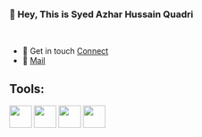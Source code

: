 ### 🤖 Hey, This is Syed Azhar Hussain Quadri 
</a>

<br />



- 📇 Get in touch [Connect](https://www.linkedin.com/in/syed-azhar-hussain-quadri-492512173)
- 📧 [Mail](mailto:azharhussain7a@gmail.com?subject=[GitHub]%20Source%20Han%20Sans)




**Tools:**  
-----------------------------------------------------------------

<code><img height="40" src="https://i.ibb.co/tmWfdJ1/1200px-Android-Studio-icon-svg.png"></code>
<code><img height="40" src="https://i.ibb.co/zPHVQJn/arduino-1-logo.png"></code>
<code><img height="40" src="https://i.ibb.co/D9MSWjz/Matlab-Logo.png"></code>
<code><img height="40" src="https://i.ibb.co/Jv5pMF3/1200px-Visual-Studio-Code-1-35-icon-svg.png"></code>
